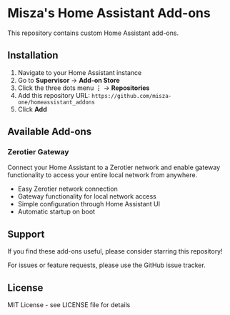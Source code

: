 # Misza's Home Assistant Add-ons

This repository contains custom Home Assistant add-ons.

## Installation

1. Navigate to your Home Assistant instance
2. Go to **Supervisor** → **Add-on Store**
3. Click the three dots menu **⋮** → **Repositories**
4. Add this repository URL: `https://github.com/misza-one/homeassistant_addons`
5. Click **Add**

## Available Add-ons

### Zerotier Gateway

Connect your Home Assistant to a Zerotier network and enable gateway functionality to access your entire local network from anywhere.

- Easy Zerotier network connection
- Gateway functionality for local network access
- Simple configuration through Home Assistant UI
- Automatic startup on boot

## Support

If you find these add-ons useful, please consider starring this repository!

For issues or feature requests, please use the GitHub issue tracker.

## License

MIT License - see LICENSE file for details